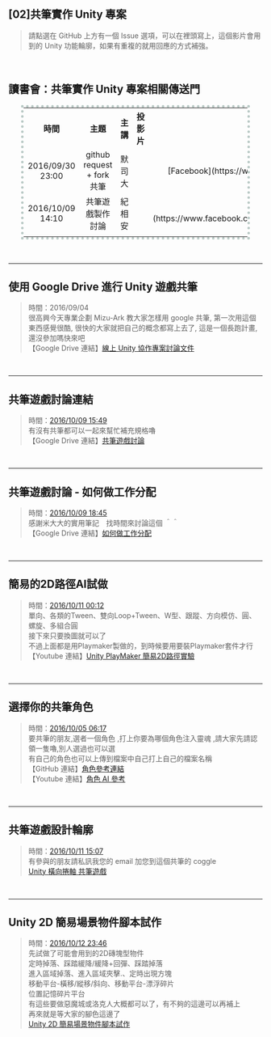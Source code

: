 
## [02]共筆實作 Unity 專案

> 請點選在 GitHub 上方有一個 Issue 選項，可以在裡頭寫上，這個影片會用到的 Unity 功能輪廓，如果有重複的就用回應的方式補強。

<br>

## 讀書會：共筆實作 Unity 專案相關傳送門

<center><table style="width:90%; text-align:center; vertical-align:middle; border: 5px dotted #BACAC6;">

<tr>
<!------------------------------------------------------>
<th style="width:16%;">時間							</th>
<th style="width:16%;">主題							</th>
<th style="width:16%;">主講							</th>
<th style="width:16%;">投影片							</th>
<th style="width:16%;">影片							</th>
<th style="width:16%;">提問交流區						</th>
<!------------------------------------------------------>
</tr>

<tr>
<!------------------------------------------------------>
<td>2016/09/30 23:00</td>
<td>github request + fork 共筆</td>
<td>默司大</td>
<td></td>
<td>[Facebook](https://www.facebook.com/readbook999/videos/1810950809147341/)</td>
<td>[點我跳轉](https://github.com/onlinereadbook/bookunity/issues/12)</td>
<!------------------------------------------------------>
</tr>

<tr>
<!------------------------------------------------------>
<td>2016/10/09 14:10								</td>
<td>共筆遊戲製作討論									</td>
<td>紀相安											</td>
<td>												</td>
<td>[Facebook](https://www.facebook.com/groups/1606498833013546/permalink/1654764391520323/)</td>
<td>[點我跳轉](https://github.com/onlinereadbook/bookunity/issues/14)</td>
<!------------------------------------------------------>
</tr>

<tr>
<!------------------------------------------------------>
<td>												</td>
<td>												</td>
<td>												</td>
<td>												</td>
<td>												</td>
<td>												</td>
<!------------------------------------------------------>
</tr>

</table></center>

<br><hr>

## 使用 Google Drive 進行 Unity 遊戲共筆
>時間：2016/09/04
><br>很高興今天專業企劃 Mizu-Ark 教大家怎樣用 google 共筆, 第一次用這個東西感覺很酷, 很快的大家就把自己的概念都寫上去了, 這是一個長跑計畫, 還沒參加嗎快來吧
><br>【Google Drive 連結】[線上 Unity 協作專案討論文件](https://docs.google.com/document/d/19KYP2vRUGZldPqxqyH7ug-bQNuJMbQvaObVW3twvsY0/edit)

<br><hr>

## 共筆遊戲討論連結
>時間：[2016/10/09 15:49](https://www.facebook.com/groups/1606498833013546/permalink/1654767538186675/)
><br>有沒有共筆都可以一起來幫忙補充規格嚕
><br>【Google Drive 連結】[共筆遊戲討論](https://docs.google.com/document/d/1uFN0t3xJ-9k1dMyvC7X39AH4WkmES_NxHYhgdEFJrDg/edit)

<br><hr>

## 共筆遊戲討論 - 如何做工作分配
>時間：[2016/10/09 18:45](https://www.facebook.com/groups/1606498833013546/permalink/1654819394848156/)
><br>感謝米大大的實用筆記　找時間來討論這個 ＾＾
><br>【Google Drive 連結】[如何做工作分配](https://docs.google.com/presentation/d/1-EK0sZ3HykweQ28TnXtfyTSdMWjZocHmiVCVIbHR9E0/edit#slide=id.g1830f439c3_1_27)

<br><hr>

## 簡易的2D路徑AI試做
>時間：[2016/10/11 00:12](https://www.facebook.com/groups/1606498833013546/permalink/1655463734783722/)
><br>單向、各類的Tween、雙向Loop+Tween、W型、跟蹤、方向模仿、圓、螺旋、多組合圓
><br>接下來只要換圖就可以了
><br>不過上面都是用Playmaker製做的，到時候要用要裝Playmaker套件才行
><br>【Youtube 連結】[Unity PlayMaker 簡易2D路徑實驗](https://youtu.be/vON9Nm45-E0)

<br><hr>

## 選擇你的共筆角色
>時間：[2016/10/05 06:17](https://www.facebook.com/groups/1606498833013546/permalink/1652627381734024/)
><br>要共筆的朋友,選者一個角色 ,打上你要為哪個角色注入靈魂 ,請大家先請認領一隻嚕,別人選過也可以選
><br>有自己的角色也可以上傳到檔案中自己打上自己的檔案名稱
><br>【GitHub 連結】[角色參考連結](https://github.com/onlinereadbook/unitytogether/tree/master/rawimage/character)
><br>【Youtube 連結】[角色 AI 參考](https://www.youtube.com/watch?v=SJPQBgx2gPQ)

<br><hr>

## 共筆遊戲設計輪廓
>時間：[2016/10/11 15:07](https://www.facebook.com/groups/1606498833013546/permalink/1655780651418697/)
><br>有參與的朋友請私訊我您的 email 加您到這個共筆的 coggle
><br>[Unity 橫向捲軸 共筆遊戲](https://coggle.it/diagram/V_yEBCvTC_RM8mQw)

<br><hr>

## Unity 2D 簡易場景物件腳本試作
>時間：[2016/10/12 23:46](https://www.facebook.com/groups/1606498833013546/permalink/1656521941344568/)
><br>先試做了可能會用到的2D磚塊型物件
><br>定時掉落、踩踏緩降/緩降+回彈、踩踏掉落
><br>進入區域掉落、進入區域夾擊.、定時出現方塊
><br>移動平台-橫移/縱移/斜向、移動平台-漂浮碎片
><br>位置記憶碎片平台
><br>有這些要做惡魔城或洛克人大概都可以了，有不夠的這邊可以再補上
><br>再來就是等大家的腳色這邊了
><br>[Unity 2D 簡易場景物件腳本試作](https://youtu.be/sVlBLHhW0Rs)